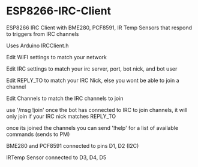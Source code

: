 # ESP8266-IRC-Client
ESP8266 IRC Client with BME280, PCF8591, IR Temp Sensors that respond to triggers from IRC channels

Uses Arduino IRCClient.h

Edit WIFI settings to match your network

Edit IRC settings to match your irc server, port, bot nick, and bot user

Edit REPLY_TO to match your IRC Nick, else you wont be able to join a channel

Edit Channels to match the IRC channels to join

 use '/msg <botnick> !join' once the bot has connected to IRC to join channels, it will only join if your IRC nick matches REPLY_TO
 
once its joined the channels you can send '!help' for a list of available commands (sends to PM)

BME280 and PCF8591 connected to pins D1, D2 (I2C)

IRTemp Sensor connected to D3, D4, D5
